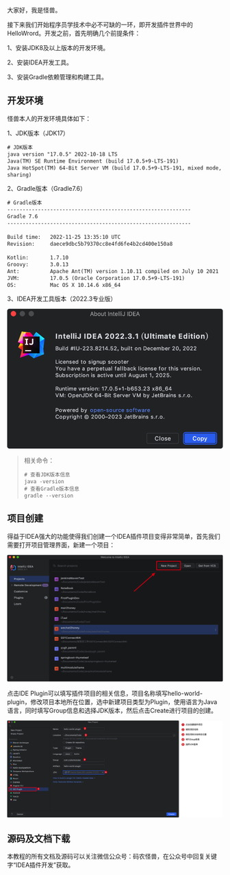 大家好，我是怪兽。

接下来我们开始程序员学技术中必不可缺的一环，即开发插件世界中的HelloWrord。开发之前，首先明确几个前提条件：

1、安装JDK8及以上版本的开发环境。

2、安装IDEA开发工具。

3、安装Gradle依赖管理和构建工具。

## 开发环境

怪兽本人的开发环境具体如下：

1、JDK版本（JDK17）

```shell
# JDK版本
java version "17.0.5" 2022-10-18 LTS
Java(TM) SE Runtime Environment (build 17.0.5+9-LTS-191)
Java HotSpot(TM) 64-Bit Server VM (build 17.0.5+9-LTS-191, mixed mode, sharing)
```

2、Gradle版本（Gradle7.6）

```shell
# Gradle版本
------------------------------------------------------------
Gradle 7.6
------------------------------------------------------------

Build time:   2022-11-25 13:35:10 UTC
Revision:     daece9dbc5b79370cc8e4fd6fe4b2cd400e150a8

Kotlin:       1.7.10
Groovy:       3.0.13
Ant:          Apache Ant(TM) version 1.10.11 compiled on July 10 2021
JVM:          17.0.5 (Oracle Corporation 17.0.5+9-LTS-191)
OS:           Mac OS X 10.14.6 x86_64
```

3、IDEA开发工具版本（2022.3专业版）

![image-20230220133019093](assets/image-20230220133019093.png)

>相关命令：
>
>```shell
># 查看JDK版本信息
>java -version
># 查看Gradle版本信息
>gradle --version
>```

## 项目创建

得益于IDEA强大的功能使得我们创建一个IDEA插件项目变得非常简单，首先我们需要打开项目管理界面，新建一个项目：

![image-20230220134715616](assets/image-20230220134715616.png)

点击IDE Plugin可以填写插件项目的相关信息，项目名称填写hello-world-plugin，修改项目本地所在位置，选中新建项目类型为Plugin，使用语言为Java语言，同时填写Group信息和选择JDK版本，然后点击Create进行项目的创建。

![image-20230220135005575](assets/image-20230220135005575.png)

























































## 源码及文档下载

本教程的所有文档及源码可以关注微信公众号：码农怪兽，在公众号中回复关键字“IDEA插件开发”获取。
